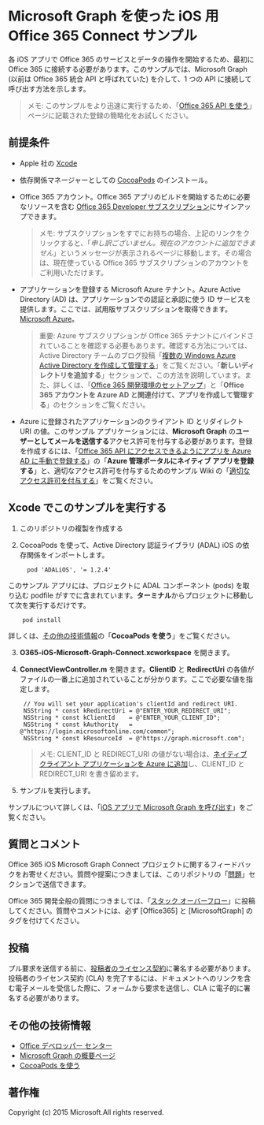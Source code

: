 # Microsoft Graph を使った iOS 用 Office 365 Connect サンプル

各 iOS アプリで Office 365 のサービスとデータの操作を開始するため、最初に Office 365 に接続する必要があります。このサンプルでは、Microsoft Graph (以前は Office 365 統合 API と呼ばれていた) を介して、1 つの API に接続して呼び出す方法を示します。

> メモ: このサンプルをより迅速に実行するため、「[Office 365 API を使う](http://dev.office.com/getting-started/office365apis?platform=option-ios#setup)」ページに記載された登録の簡略化をお試しください。
 
## 前提条件
* Apple 社の [Xcode](https://developer.apple.com/xcode/downloads/)
* 依存関係マネージャーとしての [CocoaPods](https://guides.cocoapods.org/using/using-cocoapods.html) のインストール。
* Office 365 アカウント。Office 365 アプリのビルドを開始するために必要なリソースを含む [Office 365 Developer サブスクリプション](https://profile.microsoft.com/RegSysProfileCenter/wizardnp.aspx?wizid=14b845d0-938c-45af-b061-f798fbb4d170)にサインアップできます。

    > メモ: サブスクリプションをすでにお持ちの場合、上記のリンクをクリックすると、「*申し訳ございません。現在のアカウントに追加できません*」というメッセージが表示されるページに移動します。その場合は、現在使っている Office 365 サブスクリプションのアカウントをご利用いただけます。
* アプリケーションを登録する Microsoft Azure テナント。Azure Active Directory (AD) は、アプリケーションでの認証と承認に使う ID サービスを提供します。ここでは、試用版サブスクリプションを取得できます。 [Microsoft Azure](https://account.windowsazure.com/SignUp)。

     > 重要: Azure サブスクリプションが Office 365 テナントにバインドされていることを確認する必要もあります。確認する方法については、Active Directory チームのブログ投稿「[複数の Windows Azure Active Directory を作成して管理する](http://blogs.technet.com/b/ad/archive/2013/11/08/creating-and-managing-multiple-windows-azure-active-directories.aspx)」をご覧ください。「**新しいディレクトリを追加する**」セクションで、この方法を説明しています。また、詳しくは、「[Office 365 開発環境のセットアップ](https://msdn.microsoft.com/office/office365/howto/setup-development-environment#bk_CreateAzureSubscription)」と「**Office 365 アカウントを Azure AD と関連付けて、アプリを作成して管理する**」のセクションをご覧ください。
      
* Azure に登録されたアプリケーションのクライアント ID とリダイレクト URI の値。このサンプル アプリケーションには、**Microsoft Graph** の**ユーザーとしてメールを送信する**アクセス許可を付与する必要があります。登録を作成するには、「[Office 365 API にアクセスできるようにアプリを Azure AD に手動で登録する](https://msdn.microsoft.com/en-us/office/office365/howto/add-common-consent-manually)」の「**Azure 管理ポータルにネイティブ アプリを登録する**」と、適切なアクセス許可を付与するためのサンプル Wiki の「[適切なアクセス許可を付与する](https://github.com/OfficeDev/O365-iOS-Microsoft-Graph-Connect/wiki/Grant-permissions-to-the-Connect-application-in-Azure)」をご覧ください。


       
## Xcode でこのサンプルを実行する

1. このリポジトリの複製を作成する
2. CocoaPods を使って、Active Directory 認証ライブラリ (ADAL) iOS の依存関係をインポートします。
        
	     pod 'ADALiOS', '= 1.2.4'

 このサンプル アプリには、プロジェクトに ADAL コンポーネント (pods) を取り込む podfile がすでに含まれています。**ターミナル**からプロジェクトに移動して次を実行するだけです。
        
        pod install
        
   詳しくは、[その他の技術情報](#AdditionalResources)の「**CocoaPods を使う**」をご覧ください。
  
3. **O365-iOS-Microsoft-Graph-Connect.xcworkspace** を開きます。
4. **ConnectViewController.m** を開きます。**ClientID** と **RedirectUri** の各値がファイルの一番上に追加されていることが分かります。ここで必要な値を指定します。

        // You will set your application's clientId and redirect URI. 
        NSString * const kRedirectUri = @"ENTER_YOUR_REDIRECT_URI";
        NSString * const kClientId    = @"ENTER_YOUR_CLIENT_ID";
        NSString * const kAuthority   = @"https://login.microsoftonline.com/common";
        NSString * const kResourceId  = @"https://graph.microsoft.com";
    
    > メモ: CLIENT_ID と REDIRECT_URI の値がない場合は、[ネイティブ クライアント アプリケーションを Azure に追加](https://msdn.microsoft.com/ja-jp/library/azure/dn132599.aspx#BKMK_Adding)し、CLIENT_ID と REDIRECT_URI を書き留めます。

5. サンプルを実行します。

サンプルについて詳しくは、「[iOS アプリで Microsoft Graph を呼び出す](https://graph.microsoft.io/ja-jp/docs/platform/ios)」をご覧ください。

## 質問とコメント

Office 365 iOS Microsoft Graph Connect プロジェクトに関するフィードバックをお寄せください。質問や提案につきましては、このリポジトリの「[問題](https://github.com/OfficeDev/O365-iOS-Microsoft-Graph-Connect/issues)」セクションで送信できます。

Office 365 開発全般の質問につきましては、「[スタック オーバーフロー](http://stackoverflow.com/questions/tagged/Office365+API)」に投稿してください。質問やコメントには、必ず [Office365] と [MicrosoftGraph] のタグを付けてください。

## 投稿
プル要求を送信する前に、[投稿者のライセンス契約](https://cla.microsoft.com/)に署名する必要があります。投稿者のライセンス契約 (CLA) を完了するには、ドキュメントへのリンクを含む電子メールを受信した際に、フォームから要求を送信し、CLA に電子的に署名する必要があります。


## その他の技術情報

* [Office デベロッパー センター](http://dev.office.com/)
* [Microsoft Graph の概要ページ](https://graph.microsoft.io)
* [CocoaPods を使う](https://guides.cocoapods.org/using/using-cocoapods.html)

## 著作権
Copyright (c) 2015 Microsoft.All rights reserved.

